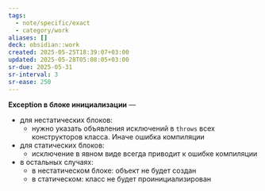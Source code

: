 ```yaml
---
tags:
  - note/specific/exact
  - category/work
aliases: []
deck: obsidian::work
created: 2025-05-25T18:39:07+03:00
updated: 2025-05-28T05:08:05+03:00
sr-due: 2025-05-31
sr-interval: 3
sr-ease: 250
---
```


**Exception в блоке инициализации**
—
- для нестатических блоков:
	- нужно указать объявления исключений в `throws` всех конструкторов класса. Иначе ошибка компиляции
- для статических блоков:
	- исключение в явном виде всегда приводит к ошибке компиляции
- в остальных случаях:
	- в нестатическом блоке: объект не будет создан
	- в статическом: класс не будет проинициализирован
